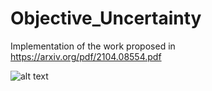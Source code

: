 # Objective_Uncertainty

Implementation of the work proposed in https://arxiv.org/pdf/2104.08554.pdf

![alt text](https://github.com/smishra3/Objective_Uncertainty/framework.png?raw=true)

